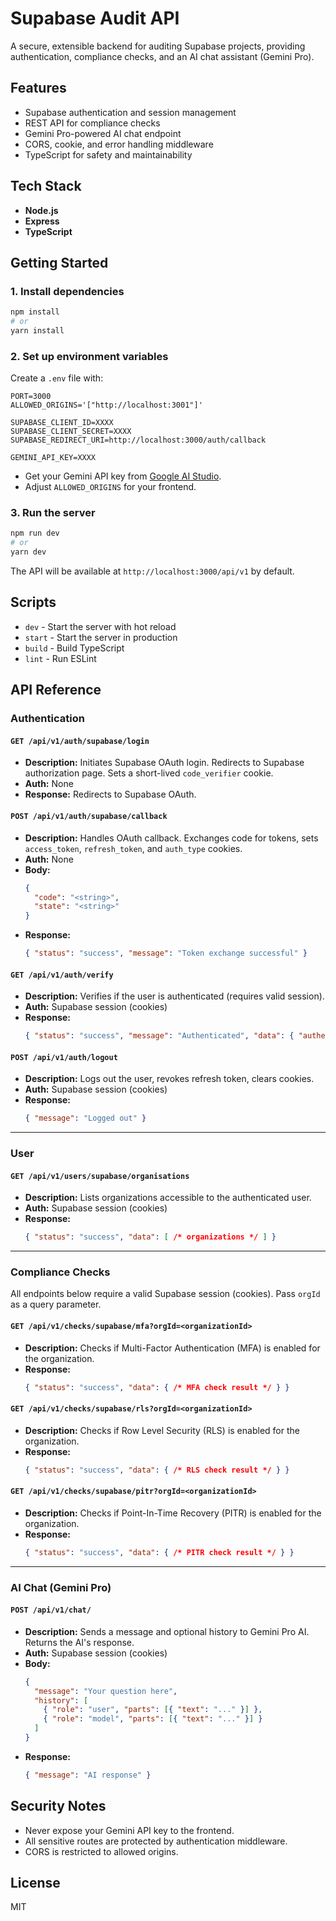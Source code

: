 # Supabase Audit API

A secure, extensible backend for auditing Supabase projects, providing authentication, compliance checks, and an AI chat assistant (Gemini Pro).

## Features
- Supabase authentication and session management
- REST API for compliance checks
- Gemini Pro-powered AI chat endpoint
- CORS, cookie, and error handling middleware
- TypeScript for safety and maintainability

## Tech Stack
- **Node.js**
- **Express**
- **TypeScript**

## Getting Started

### 1. Install dependencies
```sh
npm install
# or
yarn install
```

### 2. Set up environment variables
Create a `.env` file with:
```
PORT=3000
ALLOWED_ORIGINS='["http://localhost:3001"]'

SUPABASE_CLIENT_ID=XXXX
SUPABASE_CLIENT_SECRET=XXXX
SUPABASE_REDIRECT_URI=http://localhost:3000/auth/callback

GEMINI_API_KEY=XXXX
```

- Get your Gemini API key from [Google AI Studio](https://aistudio.google.com/app/apikey).
- Adjust `ALLOWED_ORIGINS` for your frontend.

### 3. Run the server
```sh
npm run dev
# or
yarn dev
```

The API will be available at `http://localhost:3000/api/v1` by default.

## Scripts
- `dev` - Start the server with hot reload
- `start` - Start the server in production
- `build` - Build TypeScript
- `lint` - Run ESLint

## API Reference

### Authentication

#### `GET /api/v1/auth/supabase/login`
- **Description:** Initiates Supabase OAuth login. Redirects to Supabase authorization page. Sets a short-lived `code_verifier` cookie.
- **Auth:** None
- **Response:** Redirects to Supabase OAuth.

#### `POST /api/v1/auth/supabase/callback`
- **Description:** Handles OAuth callback. Exchanges code for tokens, sets `access_token`, `refresh_token`, and `auth_type` cookies.
- **Auth:** None
- **Body:**
  ```json
  {
    "code": "<string>",
    "state": "<string>"
  }
  ```
- **Response:**
  ```json
  { "status": "success", "message": "Token exchange successful" }
  ```

#### `GET /api/v1/auth/verify`
- **Description:** Verifies if the user is authenticated (requires valid session).
- **Auth:** Supabase session (cookies)
- **Response:**
  ```json
  { "status": "success", "message": "Authenticated", "data": { "authenticated": true } }
  ```

#### `POST /api/v1/auth/logout`
- **Description:** Logs out the user, revokes refresh token, clears cookies.
- **Auth:** Supabase session (cookies)
- **Response:**
  ```json
  { "message": "Logged out" }
  ```

---

### User

#### `GET /api/v1/users/supabase/organisations`
- **Description:** Lists organizations accessible to the authenticated user.
- **Auth:** Supabase session (cookies)
- **Response:**
  ```json
  { "status": "success", "data": [ /* organizations */ ] }
  ```

---

### Compliance Checks

All endpoints below require a valid Supabase session (cookies). Pass `orgId` as a query parameter.

#### `GET /api/v1/checks/supabase/mfa?orgId=<organizationId>`
- **Description:** Checks if Multi-Factor Authentication (MFA) is enabled for the organization.
- **Response:**
  ```json
  { "status": "success", "data": { /* MFA check result */ } }
  ```

#### `GET /api/v1/checks/supabase/rls?orgId=<organizationId>`
- **Description:** Checks if Row Level Security (RLS) is enabled for the organization.
- **Response:**
  ```json
  { "status": "success", "data": { /* RLS check result */ } }
  ```

#### `GET /api/v1/checks/supabase/pitr?orgId=<organizationId>`
- **Description:** Checks if Point-In-Time Recovery (PITR) is enabled for the organization.
- **Response:**
  ```json
  { "status": "success", "data": { /* PITR check result */ } }
  ```

---

### AI Chat (Gemini Pro)

#### `POST /api/v1/chat/`
- **Description:** Sends a message and optional history to Gemini Pro AI. Returns the AI's response.
- **Auth:** Supabase session (cookies)
- **Body:**
  ```json
  {
    "message": "Your question here",
    "history": [
      { "role": "user", "parts": [{ "text": "..." }] },
      { "role": "model", "parts": [{ "text": "..." }] }
    ]
  }
  ```
- **Response:**
  ```json
  { "message": "AI response" }
  ```

## Security Notes
- Never expose your Gemini API key to the frontend.
- All sensitive routes are protected by authentication middleware.
- CORS is restricted to allowed origins.

## License
MIT
